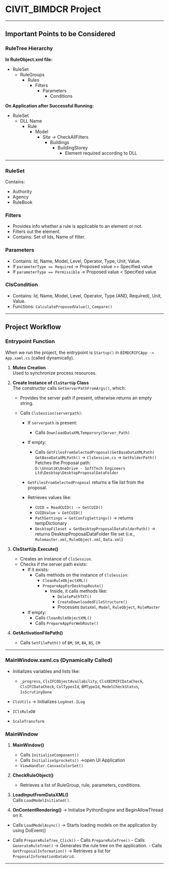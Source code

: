 # CIVIT_BIMDCR Project

---

## Important Points to be Considered

### RuleTree Hierarchy

**In RuleObject.xml file:**
- RuleSet
  - RuleGroups
    - Rules
      - Filters
        - Parameters
          - Conditions

**On Application after Successful Running:**
- RuleSet
  - DLL Name
    - Rule
      - Model
        - Site -> CheckAllFilters
          - Buildings
            - BuildingStorey
              - Element required according to DLL

---

### RuleSet

Contains:
- Authority
- Agency
- RuleBook

### Filters

- Provides info whether a rule is applicable to an element or not.
- Filters out the element.
- Contains: Set of Ids, Name of filter.

### Parameters

- Contains: Id, Name, Model, Level, Operator, Type, Unit, Value.
- If `parameterType == Required` → Proposed value >= Specified value  
- If `parameterType == Permissible` → Proposed value < Specified value

### ClsCondition

- Contains: Id, Name, Model, Level, Operator, Type (AND, Required), Unit, Value.
- Functions: `CalculateProposedValue()`, `Compare()`

---

## Project Workflow

### Entrypoint Function

When we run the project, the entrypoint is `Startup()` in `BIMDCRIFCApp -> App.xaml.cs` (called dynamically).

1. **Mutex Creation**  
   Used to synchronize process resources.
   
2. **Create Instance of `ClsStartUp` Class**  
   The constructor calls `GetServerPathFromArgs()`, which:
   - Provides the server path if present, otherwise returns an empty string.
   
   - Calls `ClsSession(serverpath)`:
     - If `serverpath` is present:
       - Calls `DownloadDataXMLTemporory(Server_Path)`
     - If empty:
       - Calls `GetFilesFromSelectedProposal(GetBaseDataXMLPath)`  
         `GetBaseDataXMLPath()` → `ClsSession.cs` → `GetFolderPath()`  
         Fetches the Proposal path:  
         `D:\UnnatiK\OneDrive - SoftTech Engineers Ltd\Desktop\DesktopProposalDataFolder`
         
     - `GetFilesFromSelectedProposal` returns a file list from the proposal.
     - Retrieves values like:
       - `CUID = ReadCUID() -> GetCUID()`
       - `CUIDValue = GetCUID()`
       - `PathSettings = GetConfigSettings()` → returns tempDictionary
       - `DesktopFileset = GetDesktopProposalDataFolderPath()` → returns DesktopProposalDataFolder file set (i.e., `Rulemaster.xml`, `RuleObject.xml`, `Data.xml`)

3. **ClsStartUp.Execute()**
   - Creates an instance of `ClsSession`.
   - Checks if the server path exists:
     - If it exists:
       - Calls methods on the instance of `ClsSession`:
         - `CleanRuleObjectXML()`
         - `PrepareAppForDesktopRoute()`
           - Inside, it calls methods like:
             - `DeletePathTXT()`
             - `CreateDownloadedFileStructure()`
             - Processes `DataXml`, `Model`, `RuleObject`, `RuleMaster`
     - If empty:
       - Calls `CleanRuleObjectXML()`
       - Calls `PrepareAppForWebRoute()`

4. **GetActivationFilePath()**
   - Calls `SetFilePath()` of `BM`, `SM`, `BA`, `BS`, `CM`

---

### MainWindow.xaml.cs (Dynamically Called)

- Initializes variables and lists like:
  - `_progress`, `ClsIFCObjectAvailability`, `ClsXBIMIFCDataCheck`, `ClsIFCDataCheck`, `ColTypesId`, `BMTypeId`, `ModelCheckStatus`, `IsScrutinyDone`
  
- `ClsUtils` → Initializes `Log4net.ILog`
- `IClsRuleDB`
- `ScaleTransform`

### MainWindow

1. **MainWindow()**
   - Calls `InitialiseComponent()`
   - Calls `InitialiseSprockets()` ->open UI Application
   - `ViewHandler.CanvasColorSet()`
   
2. **CheckRuleObject()**
   - Retrieves a list of RuleGroup, rule, parameters, conditions.
   
3. **LoadInputFromDataXML()**  
   Calls `LoadModelInitiated()`.
   
4. **OnContentRendering()**  -> Initialise PythonEngine and BeginAllowThread on it.
  - Calls `LoadModelAsync()` → Starts loading models on the application by using DoEvent()
   
  - Calls `PrepareRuleTree_Click()`
         - Calls `PrepareRuleTree()`
         - Calls `GenerateRuleTree()` → Generates the rule tree on the application.
         - Calls `GetProposalInformation()` → Retrieves a list for `ProposalInformationDataGrid`.
  
--------------------------------------------------------------------------------

